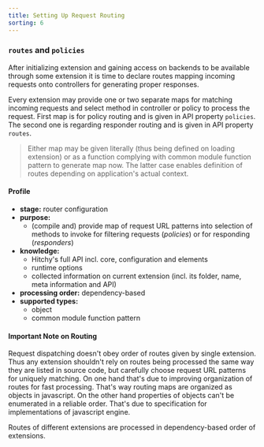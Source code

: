 ```yaml
---
title: Setting Up Request Routing
sorting: 6
---
```


### `routes` and `policies`

After initializing extension and gaining access on backends to be available through some extension it is time to declare routes mapping incoming requests onto controllers for generating proper responses.

Every extension may provide one or two separate maps for matching incoming requests and select method in controller or policy to process the request. First map is for policy routing and is given in API property `policies`. The second one is regarding responder routing and is given in API property `routes`.

> Either map may be given literally (thus being defined on loading extension) or as a function complying with common module function pattern to generate map now. The latter case enables definition of routes depending on application's actual context.

#### Profile

* **stage:** router configuration
* **purpose:** 
  * (compile and) provide map of request URL patterns into selection of methods to invoke for filtering requests (_policies_) or for responding (_responders_)
* **knowledge:**
  * Hitchy's full API incl. core, configuration and elements
  * runtime options
  * collected information on current extension (incl. its folder, name, meta information and API)
* **processing order:** dependency-based
* **supported types:** 
  * object
  * common module function pattern
    
#### Important Note on Routing

Request dispatching doesn't obey order of routes given by single extension. Thus any extension shouldn't rely on routes being processed the same way they are listed in source code, but carefully choose request URL patterns for uniquely matching. On one hand that's due to improving organization of routes for fast processing. That's way routing maps are organized as objects in javascript. On the other hand properties of objects can't be enumerated in a reliable order. That's due to specification for implementations of javascript engine.

Routes of different extensions are processed in dependency-based order of extensions.
